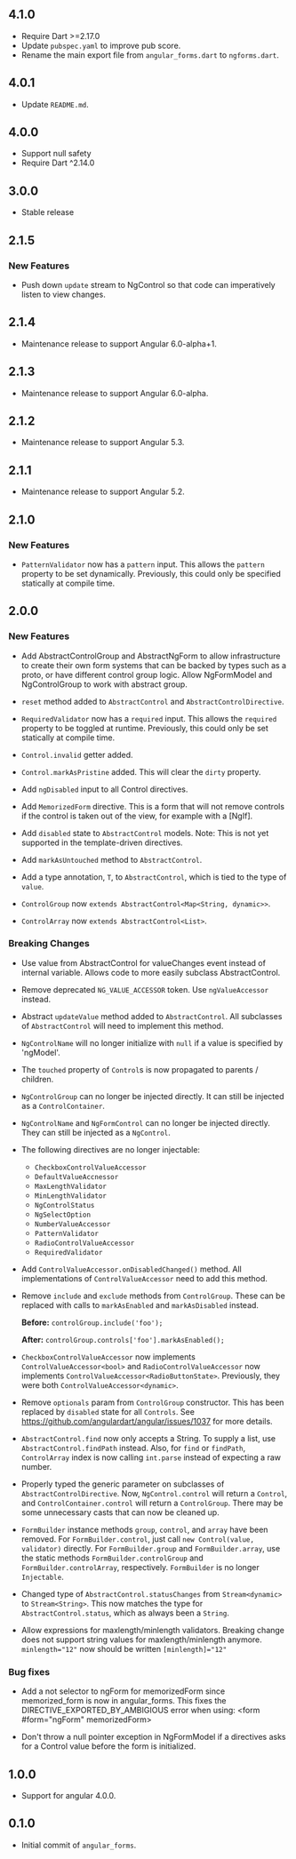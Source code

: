 ## 4.1.0

- Require Dart >=2.17.0
- Update `pubspec.yaml` to improve pub score.
- Rename the main export file from `angular_forms.dart` to `ngforms.dart`.

## 4.0.1

- Update `README.md`.

## 4.0.0

- Support null safety
- Require Dart ^2.14.0

## 3.0.0

*   Stable release

## 2.1.5

### New Features

*   Push down `update` stream to NgControl so that code can imperatively listen
    to view changes.

## 2.1.4

*   Maintenance release to support Angular 6.0-alpha+1.

## 2.1.3

*   Maintenance release to support Angular 6.0-alpha.

## 2.1.2

*   Maintenance release to support Angular 5.3.

## 2.1.1

*   Maintenance release to support Angular 5.2.

## 2.1.0

### New Features

*   `PatternValidator` now has a `pattern` input. This allows the `pattern`
    property to be set dynamically. Previously, this could only be specified
    statically at compile time.

## 2.0.0

### New Features

*   Add AbstractControlGroup and AbstractNgForm to allow infrastructure to
    create their own form systems that can be backed by types such as a proto,
    or have different control group logic. Allow NgFormModel and NgControlGroup
    to work with abstract group.

*   `reset` method added to `AbstractControl` and `AbstractControlDirective`.

*   `RequiredValidator` now has a `required` input. This allows the `required`
    property to be toggled at runtime. Previously, this could only be set
    statically at compile time.

*   `Control.invalid` getter added.

*   `Control.markAsPristine` added. This will clear the `dirty` property.

*   Add `ngDisabled` input to all Control directives.

*   Add `MemorizedForm` directive. This is a form that will not remove controls
    if the control is taken out of the view, for example with a [NgIf].

*   Add `disabled` state to `AbstractControl` models. Note: This is not yet
    supported in the template-driven directives.

*   Add `markAsUntouched` method to `AbstractControl`.

*   Add a type annotation, `T`, to `AbstractControl`, which is tied to the type
    of `value`.

*   `ControlGroup` now `extends AbstractControl<Map<String, dynamic>>`.

*   `ControlArray` now `extends AbstractControl<List>`.

### Breaking Changes

*   Use value from AbstractControl for valueChanges event instead of internal
    variable. Allows code to more easily subclass AbstractControl.

*   Remove deprecated `NG_VALUE_ACCESSOR` token. Use `ngValueAccessor` instead.

*   Abstract `updateValue` method added to `AbstractControl`. All subclasses of
    `AbstractControl` will need to implement this method.

*   `NgControlName` will no longer initialize with `null` if a value is
    specified by 'ngModel'.

*   The `touched` property of `Control`s is now propagated to parents /
    children.

*   `NgControlGroup` can no longer be injected directly. It can still be
    injected as a `ControlContainer`.

*   `NgControlName` and `NgFormControl` can no longer be injected directly. They
    can still be injected as a `NgControl`.

*   The following directives are no longer injectable:

    *   `CheckboxControlValueAccessor`
    *   `DefaultValueAccnessor`
    *   `MaxLengthValidator`
    *   `MinLengthValidator`
    *   `NgControlStatus`
    *   `NgSelectOption`
    *   `NumberValueAccessor`
    *   `PatternValidator`
    *   `RadioControlValueAccessor`
    *   `RequiredValidator`

*   Add `ControlValueAccessor.onDisabledChanged()` method. All implementations
    of `ControlValueAccessor` need to add this method.

*   Remove `include` and `exclude` methods from `ControlGroup`. These can be
    replaced with calls to `markAsEnabled` and `markAsDisabled` instead.

    **Before:** `controlGroup.include('foo');`

    **After:** `controlGroup.controls['foo'].markAsEnabled();`

*   `CheckboxControlValueAccessor` now implements `ControlValueAccessor<bool>`
    and `RadioControlValueAccessor` now implements
    `ControlValueAccessor<RadioButtonState>`. Previously, they were both
    `ControlValueAccessor<dynamic>`.

*   Remove `optionals` param from `ControlGroup` constructor. This has been
    replaced by `disabled` state for all `Controls`. See
    https://github.com/angulardart/angular/issues/1037 for more details.

*   `AbstractControl.find` now only accepts a String. To supply a list, use
    `AbstractControl.findPath` instead. Also, for `find` or `findPath`,
    `ControlArray` index is now calling `int.parse` instead of expecting a raw
    number.

*   Properly typed the generic parameter on subclasses of
    `AbstractControlDirective`. Now, `NgControl.control` will return a
    `Control`, and `ControlContainer.control` will return a `ControlGroup`.
    There may be some unnecessary casts that can now be cleaned up.

*   `FormBuilder` instance methods `group`, `control`, and `array` have been
    removed. For `FormBuilder.control`, just call `new Control(value,
    validator)` directly. For `FormBuilder.group` and `FormBuilder.array`, use
    the static methods `FormBuilder.controlGroup` and
    `FormBuilder.controlArray`, respectively. `FormBuilder` is no longer
    `Injectable`.

*   Changed type of `AbstractControl.statusChanges` from `Stream<dynamic>` to
    `Stream<String>`. This now matches the type for `AbstractControl.status`,
    which as always been a `String`.

*   Allow expressions for maxlength/minlength validators. Breaking change does
    not support string values for maxlength/minlength anymore. `minlength="12"`
    now should be written `[minlength]="12"`

### Bug fixes

*   Add a not selector to ngForm for memorizedForm since memorized_form is now
    in angular_forms. This fixes the DIRECTIVE_EXPORTED_BY_AMBIGIOUS error when
    using: <form #form="ngForm" memorizedForm>

*   Don't throw a null pointer exception in NgFormModel if a directives asks for
    a Control value before the form is initialized.

## 1.0.0

*   Support for angular 4.0.0.

## 0.1.0

*   Initial commit of `angular_forms`.
